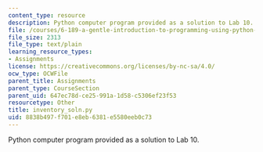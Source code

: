 ```yaml
---
content_type: resource
description: Python computer program provided as a solution to Lab 10.
file: /courses/6-189-a-gentle-introduction-to-programming-using-python-january-iap-2008/8838b497f701e8eb6381e5580eeb0c73_inventory_soln.py
file_size: 2313
file_type: text/plain
learning_resource_types:
- Assignments
license: https://creativecommons.org/licenses/by-nc-sa/4.0/
ocw_type: OCWFile
parent_title: Assignments
parent_type: CourseSection
parent_uid: 647ec78d-ce25-991a-1d58-c5306ef23f53
resourcetype: Other
title: inventory_soln.py
uid: 8838b497-f701-e8eb-6381-e5580eeb0c73
---
```

Python computer program provided as a solution to Lab 10.